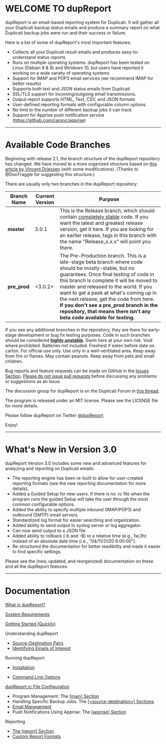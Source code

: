 

# WELCOME TO dupReport

dupReport is an email-based reporting system for Duplicati. It will gather all your Duplicati backup status emails and produce a summary report on what Duplicati backup jobs were run and their success or failure.

Here is a list of some of dupReport's most important features:

- Collects all your Duplicati result emails and produces easy-to-understand status reports
- Runs on multiple operating systems. dupReport has been tested on Linux (Debian 8 & 9) and Windows 10, but users have reported it working on a wide variety of operating systems
- Support for IMAP and POP3 email services (we recommend IMAP for better results)
- Supports both text and JSON status emails from Duplicati
- SSL/TLS support for incoming/outgoing email transmissions.
- Output report supports HTML, Text, CSV, and JSON formats
- User-defined reporting formats with configurable column options
- No limit to  the number of different backup jobs it can track
- Support for Apprise push notification service (<https://github.com/caronc/apprise>)

------

# Available Code Branches

Beginning with release 2.1, the branch structure of the dupReport repository has changed. We have moved to a more organized structure based on [this article by Vincent Driessen](http://nvie.com/posts/a-successful-git-branching-model/) (with some modifications). (Thanks to @DocFraggle for suggesting this structure.)

There are usually only two branches in the dupReport repository:

| Branch Name  | Current Version | Purpose                                                      |
| ------------ | --------------- | ------------------------------------------------------------ |
| **master**   | 3.0.1           | This is the Release branch, which should contain <u>completely stable</u> code. If you want the latest and greatest release version, get it here. If you are looking for an earlier release, tags in this branch with the name "Release_x.x.x" will point you there. |
| **pre_prod** | <3.0.2>         | The Pre-Production branch. This is a late-stage beta branch where code should be mostly-stable, but no guarantees. Once final testing of code in this branch is complete it will be moved to master and released to the world. If you want to get a peek at what's coming up in the next release, get the code from here. **If you don't see a pre_prod branch in the repository, that means there isn't any beta code available for testing.** |

If you see any additional branches in the repository, they are there for early-stage development or bug fix testing purposes. Code in such branches should be considered **<u>highly unstable</u>**. Swim here at your own risk. Void where prohibited. Batteries not included. Freshest if eaten before date on carton. For official use only. Use only in a well-ventilated area. Keep away from fire or flames. May contain peanuts. Keep away from pets and small children.

Bug reports and feature requests can be made on GitHub in the [Issues Section](https://github.com/HandyGuySoftware/dupReport/issuesdupReport). <u>Please do not issue pull requests</u> before discussing any problems or suggestions as an Issue. 

The discussion group for dupReport is on the Duplicati Forum in [this thread](https://forum.duplicati.com/t/announcing-dupreport-a-duplicati-email-report-summary-generator/1116).

The program is released under an MIT license. Please see the LICENSE file for more details.

Please follow dupReport on Twitter [@dupReport](https://twitter.com/DupReport)

Enjoy!

------

# What's New in Version 3.0

dupReport Version 3.0 includes some new and advanced features for analyzing and reporting on Duplicati emails:

- The reporting engine has been re-built to allow for user-created reporting formats (see the new reporting documentation for more details).
- Added a Guided Setup for new users. If there is no .rc file when the program runs the guided Setup will take the user through the most common configurable options.
- Added the ability to specify multiple inbound (IMAP/POP3) and outbound (SMTP) email servers.
- Standardized log format for easier searching and organization.
- Added ability to send output to syslog server or log aggregator.
- Can now send output to a JSON file.
- Added ability to rollback (-b and -B) to a relative time (e.g., 1w,3h) instead of an absolute date time (i.e., "04/11/2020 8:00:00").
- Re-structured the documentation for better readibility and made it easier to find specific settings.

Please see the (new, updated, and reorganized) documentation on these and all the dupReport features.

------

# Documentation

[What is dupReport?](WhatIsDupreport.md)

[System Requirements](SystemRequirements.md)

[Getting Started (Quickly)](QuickStart.md)

Understanding dupReport

- [Source-Destination Pairs](Config-SrcDestPairs.md)
- [Identifying Emails of Interest](Config-EmailsofInterest.md)

Running dupReport

- [Installation](Installation.md)

- [Command Line Options](CommandLine.md)

[dupReport.rc File Configuration](RcFileConfig.md)

- Program Management: The [[main] Section](RcFileConfig-Main.md)
- Handling Specific Backup Jobs: The [[\<source-destination>] Sections](RcFileConfig-SourceDestination.md)
- [Email Management](RcFileConfig-EmailManagement.md)
- Push Notifications Using Apprise: The [[apprise] Section](RcFileConfig-Apprise.md)

Reporting

- [The [report] Section](Reporting-ReportSection.md)
- [Custom Report Formats](Reporting-CustomReportSpec.md)



